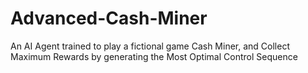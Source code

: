 # Advanced-Cash-Miner
An AI Agent trained to play a fictional game Cash Miner, and Collect Maximum Rewards by generating the Most Optimal Control Sequence
